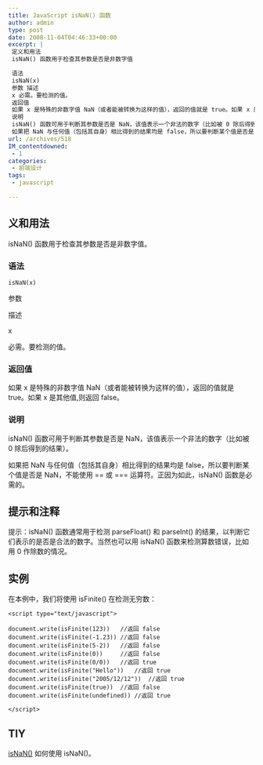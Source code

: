 ```yaml
---
title: JavaScript isNaN() 函数
author: admin
type: post
date: 2008-11-04T04:46:33+00:00
excerpt: |
 定义和用法
 isNaN() 函数用于检查其参数是否是非数字值

 语法
 isNaN(x)
 参数 描述
 x 必需。要检测的值。
 返回值
 如果 x 是特殊的非数字值 NaN（或者能被转换为这样的值），返回的值就是 true。如果 x 是其他值,则返回 false。
 说明
 isNaN() 函数可用于判断其参数是否是 NaN，该值表示一个非法的数字（比如被 0 除后得到的结果）。
 如果把 NaN 与任何值（包括其自身）相比得到的结果均是 false，所以要判断某个值是否是 NaN，不能使用 == 或 === 运算符。正因为如此，isNaN() 函数是必需的。
url: /archives/518
IM_contentdowned:
 - 1
categories:
 - 前端设计
tags:
 - javascript

---
```


## 义和用法

isNaN() 函数用于检查其参数是否是非数字值。


### 语法

```
isNaN(x)
```

 参数

 描述

 x

 必需。要检测的值。


### 返回值

如果 x 是特殊的非数字值 NaN（或者能被转换为这样的值），返回的值就是 true。如果 x 是其他值,则返回 false。


### 说明

isNaN() 函数可用于判断其参数是否是 NaN，该值表示一个非法的数字（比如被 0 除后得到的结果）。


如果把 NaN 与任何值（包括其自身）相比得到的结果均是 false，所以要判断某个值是否是 NaN，不能使用 == 或 === 运算符。正因为如此，isNaN() 函数是必需的。


## 提示和注释

提示：isNaN() 函数通常用于检测 parseFloat() 和 parseInt() 的结果，以判断它们表示的是否是合法的数字。当然也可以用 isNaN() 函数来检测算数错误，比如用 0 作除数的情况。


## 实例

在本例中，我们将使用 isFinite() 在检测无穷数：


```
<script type="text/javascript">

document.write(isFinite(123))	//返回 false
document.write(isFinite(-1.23))	//返回 false
document.write(isFinite(5-2))	//返回 false
document.write(isFinite(0))		//返回 false
document.write(isFinite(0/0))	//返回 true
document.write(isFinite("Hello"))	//返回 true
document.write(isFinite("2005/12/12"))	//返回 true
document.write(isFinite(true))	//返回 false
document.write(isFinite(undefined))	//返回 true

</script>
```

## TIY

[isNaN()](http://blog.haohtml.com/tiy/t.asp?f=jseg_isNaN)
 如何使用 isNaN()。